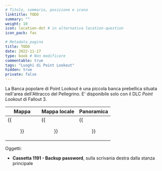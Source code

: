 ```yaml
---
# Titolo, sommario, posizione e icona
linktitle: TODO
summary: ""
weight: 10
icon: location-dot # in alternativa location-question
icon_pack: fas

# Metadata pagina
title: TODO
date: 2022-11-17
type: book # Non modificare
commentable: true
tags: "Luoghi di Point Lookout"
hidden: true
private: false 
---
```


La Banca popolare di Point Lookout è una piccola banca prebellica situata nell'area dell'Attracco del Pellegrino. E' disponibile solo con il DLC *Point Lookout* di Fallout 3.

| Mappa | Mappa locale | Panoramica |
| ----- | ------------ | ---------- |
|   {{<figure src="fo3/People's_Bank_loc.webp">}}   |  {{<figure src="fo3/Peoples_Bank_loc.webp">}}           |  {{<figure src="fo3/People's_Bank_of_Point_Lookout.webp">}}         | 


Oggetti:
- **Cassetta 1191 - Backup password**, sulla scrivania destra dalla stanza principale



